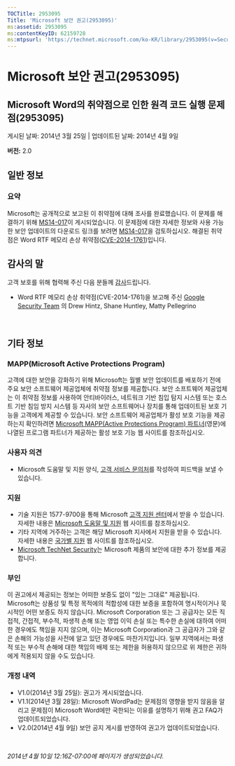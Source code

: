 ```yaml
---
TOCTitle: 2953095
Title: 'Microsoft 보안 권고(2953095)'
ms:assetid: 2953095
ms:contentKeyID: 62159728
ms:mtpsurl: 'https://technet.microsoft.com/ko-KR/library/2953095(v=Security.10)'
---
```


Microsoft 보안 권고(2953095)
============================

Microsoft Word의 취약점으로 인한 원격 코드 실행 문제점(2953095)
---------------------------------------------------------------

게시된 날짜: 2014년 3월 25일 | 업데이트된 날짜: 2014년 4월 9일

**버전:** 2.0

일반 정보
---------

### 요약

Microsoft는 공개적으로 보고된 이 취약점에 대해 조사를 완료했습니다. 이 문제를 해결하기 위해 [MS14-017](https://go.microsoft.com/fwlink/?linkid=393531)이 게시되었습니다. 이 문제점에 대한 자세한 정보와 사용 가능한 보안 업데이트의 다운로드 링크를 보려면 [MS14-017](https://go.microsoft.com/fwlink/?linkid=393531)을 검토하십시오. 해결된 취약점은 Word RTF 메모리 손상 취약점([CVE-2014-1761](https://www.cve.mitre.org/cgi-bin/cvename.cgi?name=cve-2014-1761))입니다.

감사의 말
---------

<span id="sectionToggle0"></span>
고객 보호를 위해 협력해 주신 다음 분들께 [감사](https://go.microsoft.com/fwlink/?linkid=21127)드립니다.

-   Word RTF 메모리 손상 취약점(CVE-2014-1761)을 보고해 주신 [Google Security Team](https://www.google.com/) 의 Drew Hintz, Shane Huntley, Matty Pellegrino

 

기타 정보
---------

<span id="sectionToggle1"></span>
### MAPP(Microsoft Active Protections Program)

고객에 대한 보안을 강화하기 위해 Microsoft는 월별 보안 업데이트를 배포하기 전에 주요 보안 소프트웨어 제공업체에 취약점 정보를 제공합니다. 보안 소프트웨어 제공업체는 이 취약점 정보를 사용하여 안티바이러스, 네트워크 기반 침입 탐지 시스템 또는 호스트 기반 침임 방지 시스템 등 자사의 보안 소프트웨어나 장치를 통해 업데이트된 보호 기능을 고객에게 제공할 수 있습니다. 보안 소프트웨어 제공업체가 활성 보호 기능을 제공하는지 확인하려면 [Microsoft MAPP(Active Protections Program) 파트너](https://go.microsoft.com/fwlink/?linkid=215201)(영문)에 나열된 프로그램 파트너가 제공하는 활성 보호 기능 웹 사이트를 참조하십시오.

### 사용자 의견

-   Microsoft 도움말 및 지원 양식, [고객 서비스 문의처](https://support.microsoft.com/kb/?scid=sw;en;1257&showpage=1&ws=technet&sd=tech)를 작성하여 피드백을 보낼 수 있습니다.

### 지원

-   기술 지원은 1577-9700을 통해 Microsoft [고객 지원 센터](https://go.microsoft.com/fwlink/?linkid=21131)에서 받을 수 있습니다. 자세한 내용은 [Microsoft 도움말 및 지원](https://support.microsoft.com/) 웹 사이트를 참조하십시오.
-   기타 지역에 거주하는 고객은 해당 Microsoft 지사에서 지원을 받을 수 있습니다. 자세한 내용은 [국가별 지원](https://go.microsoft.com/fwlink/?linkid=21155) 웹 사이트를 참조하십시오.
-   [Microsoft TechNet Security](https://go.microsoft.com/fwlink/?linkid=21132)는 Microsoft 제품의 보안에 대한 추가 정보를 제공합니다.

### 부인

이 권고에서 제공되는 정보는 어떠한 보증도 없이 "있는 그대로" 제공됩니다. Microsoft는 상품성 및 특정 목적에의 적합성에 대한 보증을 포함하여 명시적이거나 묵시적인 어떤 보증도 하지 않습니다. Microsoft Corporation 또는 그 공급자는 모든 직접적, 간접적, 부수적, 파생적 손해 또는 영업 이익 손실 또는 특수한 손실에 대하여 어떠한 경우에도 책임을 지지 않으며, 이는 Microsoft Corporation과 그 공급자가 그와 같은 손해의 가능성을 사전에 알고 있던 경우에도 마찬가지입니다. 일부 지역에서는 파생적 또는 부수적 손해에 대한 책임의 배제 또는 제한을 허용하지 않으므로 위 제한은 귀하에게 적용되지 않을 수도 있습니다.

### 개정 내역

-   V1.0(2014년 3월 25일): 권고가 게시되었습니다.
-   V1.1(2014년 3월 28일): Microsoft WordPad는 문제점의 영향을 받지 않음을 알리고 문제점이 Microsoft Word에만 국한되는 이유를 설명하기 위해 권고 FAQ가 업데이트되었습니다.
-   V2.0(2014년 4월 9일) 보안 공지 게시를 반영하여 권고가 업데이트되었습니다.

 

*2014년 4월 10일 12:16Z-07:00에 페이지가 생성되었습니다.*
